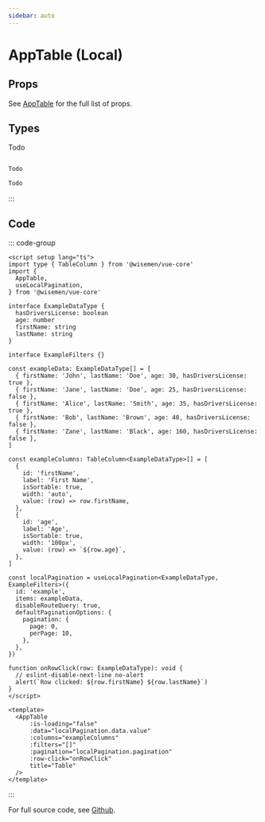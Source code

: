 ```yaml
---
sidebar: auto
---
```



# AppTable (Local)
<script setup>
import AppTableLocalPlayground from './AppTableLocalPlayground.vue'
</script>

<AppTableLocalPlayground />

## Props

See [AppTable](./app-table.md) for the full list of props.

## Types

Todo

```js [PaginationFilter]

Todo
```

```js [Pagination]
Todo
```
::: 


## Code

::: code-group
```vue [Usage]
<script setup lang="ts">
import type { TableColumn } from '@wisemen/vue-core'
import {
  AppTable,
  useLocalPagination,
} from '@wisemen/vue-core'
  
interface ExampleDataType {
  hasDriversLicense: boolean
  age: number
  firstName: string
  lastName: string
}

interface ExampleFilters {}

const exampleData: ExampleDataType[] = [
  { firstName: 'John', lastName: 'Doe', age: 30, hasDriversLicense: true },
  { firstName: 'Jane', lastName: 'Doe', age: 25, hasDriversLicense: false },
  { firstName: 'Alice', lastName: 'Smith', age: 35, hasDriversLicense: true },
  { firstName: 'Bob', lastName: 'Brown', age: 40, hasDriversLicense: false },
  { firstName: 'Zane', lastName: 'Black', age: 160, hasDriversLicense: false },
]

const exampleColumns: TableColumn<ExampleDataType>[] = [
  {
    id: 'firstName',
    label: 'First Name',
    isSortable: true,
    width: 'auto',
    value: (row) => row.firstName,
  },
  {
    id: 'age',
    label: 'Age',
    isSortable: true,
    width: '100px',
    value: (row) => `${row.age}`,
  },
]

const localPagination = useLocalPagination<ExampleDataType, ExampleFilters>({
  id: 'example',
  items: exampleData,
  disableRouteQuery: true,
  defaultPaginationOptions: {
    pagination: {
      page: 0,
      perPage: 10,
    },
  },
})

function onRowClick(row: ExampleDataType): void {
  // eslint-disable-next-line no-alert
  alert(`Row clicked: ${row.firstName} ${row.lastName}`)
}
</script>

<template>
  <AppTable 
      :is-loading="false" 
      :data="localPagination.data.value" 
      :columns="exampleColumns"
      :filters="[]"
      :pagination="localPagination.pagination"
      :row-click="onRowClick"
      title="Table"
  />
</template>
```
:::

For full source code, see [Github](https://github.com/wisemen-digital/vue-core/blob/main/packages/components/src/components/table/AppTable.vue).
